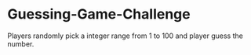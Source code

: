 # Guessing-Game-Challenge
Players randomly pick a integer range from 1 to 100 and player guess the number.
